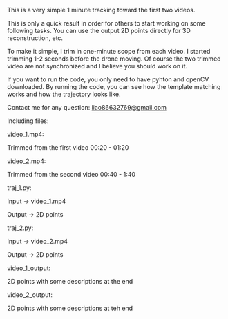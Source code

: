 This is a very simple 1 minute tracking toward the first two videos.

This is only a quick result in order for others to start working on some following tasks. You can use the output 2D points directly for 3D reconstruction, etc.

To make it simple, I trim in one-minute scope from each video. I started trimming 1-2 seconds before the drone moving. Of course the two trimmed video are not synchronized and I believe you should work on it.

If you want to run the code, you only need to have pyhton and openCV downloaded. By running the code, you can see how the template matching works and how the trajectory looks like.

Contact me for any question: liao86632769@gmail.com

Including files:

video_1.mp4:

Trimmed from the first video 00:20 - 01:20

video_2.mp4:

Trimmed from the second video 00:40 - 1:40

traj_1.py:

Input -> video_1.mp4

Output -> 2D points

traj_2.py:

Input -> video_2.mp4

Output -> 2D points

video_1_output:

2D points with some descriptions at the end

video_2_output:

2D points with some descriptions at teh end
